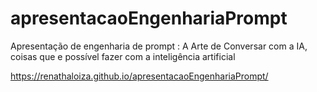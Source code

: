 # apresentacaoEngenhariaPrompt
Apresentação de engenharia de prompt : A Arte de Conversar com a IA,  coisas que e possível fazer com a inteligência artificial


https://renathaloiza.github.io/apresentacaoEngenhariaPrompt/
